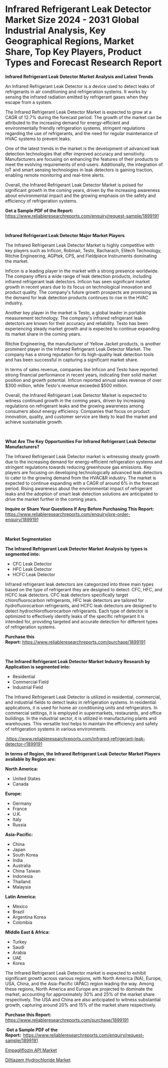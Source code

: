 <p><h1>Infrared Refrigerant Leak Detector Market Size 2024 - 2031 Global Industrial Analysis, Key Geographical Regions, Market Share, Top Key Players, Product Types and Forecast Research Report</h1></p><p><strong>Infrared Refrigerant Leak Detector Market Analysis and Latest Trends</strong></p>
<p><p>An Infrared Refrigerant Leak Detector is a device used to detect leaks of refrigerants in air conditioning and refrigeration systems. It works by sensing the infrared radiation emitted by refrigerant gases when they escape from a system.</p><p>The Infrared Refrigerant Leak Detector Market is expected to grow at a CAGR of 12.7% during the forecast period. The growth of the market can be attributed to the increasing demand for energy-efficient and environmentally friendly refrigeration systems, stringent regulations regarding the use of refrigerants, and the need for regular maintenance of HVAC systems to prevent leaks.</p><p>One of the latest trends in the market is the development of advanced leak detection technologies that offer improved accuracy and sensitivity. Manufacturers are focusing on enhancing the features of their products to meet the evolving requirements of end-users. Additionally, the integration of IoT and smart sensing technologies in leak detectors is gaining traction, enabling remote monitoring and real-time alerts.</p><p>Overall, the Infrared Refrigerant Leak Detector Market is poised for significant growth in the coming years, driven by the increasing awareness about environmental impact and the growing emphasis on the safety and efficiency of refrigeration systems.</p></p>
<p><strong>Get a Sample PDF of the Report:&nbsp;</strong> <a href="https://www.reliableresearchreports.com/enquiry/request-sample/1899191">https://www.reliableresearchreports.com/enquiry/request-sample/1899191</a></p>
<p>&nbsp;</p>
<p><strong>Infrared Refrigerant Leak Detector Major Market Players</strong></p>
<p><p>The Infrared Refrigerant Leak Detector Market is highly competitive with key players such as Inficon, Robinair, Testo, Bacharach, Elitech Technology, Ritchie Engineering, AGPtek, CPS, and Fieldpiece Instruments dominating the market. </p><p>Inficon is a leading player in the market with a strong presence worldwide. The company offers a wide range of leak detection products, including infrared refrigerant leak detectors. Inficon has seen significant market growth in recent years due to its focus on technological innovation and product quality. The company's future growth prospects are promising as the demand for leak detection products continues to rise in the HVAC industry.</p><p>Another key player in the market is Testo, a global leader in portable measurement technology. The company's infrared refrigerant leak detectors are known for their accuracy and reliability. Testo has been experiencing steady market growth and is expected to continue expanding its market share in the coming years.</p><p>Ritchie Engineering, the manufacturer of Yellow Jacket products, is another prominent player in the Infrared Refrigerant Leak Detector Market. The company has a strong reputation for its high-quality leak detection tools and has been successful in capturing a significant market share.</p><p>In terms of sales revenue, companies like Inficon and Testo have reported strong financial performance in recent years, indicating their solid market position and growth potential. Inficon reported annual sales revenue of over $300 million, while Testo's revenue exceeded $500 million.</p><p>Overall, the Infrared Refrigerant Leak Detector Market is expected to witness continued growth in the coming years, driven by increasing regulations on refrigerant leaks and the growing awareness among consumers about energy efficiency. Companies that focus on product innovation, quality, and customer service are likely to lead the market and achieve sustainable growth.</p></p>
<p>&nbsp;</p>
<p><strong>What Are The Key Opportunities For Infrared Refrigerant Leak Detector Manufacturers?</strong></p>
<p><p>The Infrared Refrigerant Leak Detector market is witnessing steady growth due to the increasing demand for energy-efficient refrigeration systems and stringent regulations towards reducing greenhouse gas emissions. Key players are focusing on developing technologically advanced leak detectors to cater to the growing demand from the HVAC&R industry. The market is expected to continue expanding with a CAGR of around 6% in the forecast period. Rising awareness about the environmental impact of refrigerant leaks and the adoption of smart leak detection solutions are anticipated to drive the market further in the coming years.</p></p>
<p><strong>Inquire or Share Your Questions If Any Before Purchasing This Report:</strong> <a href="https://www.reliableresearchreports.com/enquiry/pre-order-enquiry/1899191">https://www.reliableresearchreports.com/enquiry/pre-order-enquiry/1899191</a></p>
<p>&nbsp;</p>
<p><strong>Market Segmentation</strong></p>
<p><strong>The Infrared Refrigerant Leak Detector Market Analysis by types is segmented into:</strong></p>
<p><ul><li>CFC Leak Detector</li><li>HFC Leak Detector</li><li>HCFC Leak Detector</li></ul></p>
<p><p>Infrared refrigerant leak detectors are categorized into three main types based on the type of refrigerant they are designed to detect: CFC, HFC, and HCFC leak detectors. CFC leak detectors specifically target chlorofluorocarbon refrigerants, HFC leak detectors are tailored for hydrofluorocarbon refrigerants, and HCFC leak detectors are designed to detect hydrochlorofluorocarbon refrigerants. Each type of detector is optimized to effectively identify leaks of the specific refrigerant it is intended for, providing targeted and accurate detection for different types of refrigeration systems.</p></p>
<p><strong>Purchase this Report:&nbsp;</strong><a href="https://www.reliableresearchreports.com/purchase/1899191">https://www.reliableresearchreports.com/purchase/1899191</a></p>
<p>&nbsp;</p>
<p><strong>The Infrared Refrigerant Leak Detector Market Industry Research by Application is segmented into:</strong></p>
<p><ul><li>Residential</li><li>Commercial Field</li><li>Industrial Field</li></ul></p>
<p><p>The Infrared Refrigerant Leak Detector is utilized in residential, commercial, and industrial fields to detect leaks in refrigeration systems. In residential applications, it is used for home air conditioning units and refrigerators. In commercial settings, it is employed in supermarkets, restaurants, and office buildings. In the industrial sector, it is utilized in manufacturing plants and warehouses. This versatile tool helps to maintain the efficiency and safety of refrigeration systems in various environments.</p></p>
<p><a href="https://www.reliableresearchreports.com/infrared-refrigerant-leak-detector-r1899191">&nbsp;https://www.reliableresearchreports.com/infrared-refrigerant-leak-detector-r1899191</a></p>
<p><strong>In terms of Region, the Infrared Refrigerant Leak Detector Market Players available by Region are:</strong></p>
<p>
    <p> <strong> North America: </strong>
        <ul>
            <li>United States</li>
            <li>Canada</li>
        </ul>
        </p> 
    <p> <strong> Europe: </strong>
        <ul>
            <li>Germany</li>
            <li>France</li>
            <li>U.K.</li>
            <li>Italy</li>
            <li>Russia</li>
        </ul>
        </p> 
    <p> <strong> Asia-Pacific: </strong>
        <ul>
            <li>China</li>
            <li>Japan</li>
            <li>South Korea</li>
            <li>India</li>
            <li>Australia</li>
            <li>China Taiwan</li>
            <li>Indonesia</li>
            <li>Thailand</li>
            <li>Malaysia</li>
        </ul>
        </p> 
    <p> <strong> Latin America: </strong>
        <ul>
            <li>Mexico</li>
            <li>Brazil</li>
            <li>Argentina Korea</li>
            <li>Colombia</li>
        </ul>
        </p> 
    <p> <strong> Middle East & Africa: </strong>
        <ul>
            <li>Turkey</li>
            <li>Saudi</li>
            <li>Arabia</li>
            <li>UAE</li>
            <li>Korea</li>
        </ul>
    </p>
    </p>
<p><p>The Infrared Refrigerant Leak Detector market is expected to exhibit significant growth across various regions, with North America (NA), Europe, USA, China, and the Asia-Pacific (APAC) region leading the way. Among these regions, North America and Europe are projected to dominate the market, accounting for approximately 30% and 25% of the market share respectively. The USA and China are also anticipated to witness substantial growth, capturing around 20% and 15% of the market share respectively.</p></p>
<p><strong>Purchase this Report: </strong><a href="https://www.reliableresearchreports.com/purchase/1899191">https://www.reliableresearchreports.com/purchase/1899191</a></p>
<p>&nbsp;<strong>Get a Sample PDF of the Report:&nbsp;&nbsp;</strong><a href="https://www.reliableresearchreports.com/enquiry/request-sample/1899191">https://www.reliableresearchreports.com/enquiry/request-sample/1899191</a></p>
<p><strong></strong></p>
<p><p><a href="https://gentle-editor-9db.notion.site/Empagliflozin-API-Market-Furnish-Information-about-Market-Size-Market-Share-Market-Dynamics-and-P-bb6bcf65c7da425e9ba575a97316b1fa">Empagliflozin API Market</a></p><p><a href="https://frill-swim-3cd.notion.site/Diltiazem-Hydrochloride-Market-Provides-a-Comprehensive-Analysis-Including-a-Macro-Overview-of-the-M-817825c301ca4fbf99217be09d98be30">Diltiazem Hydrochloride Market</a></p></p>